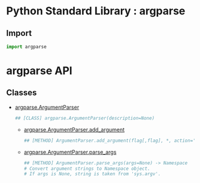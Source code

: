 Python Standard Library : argparse
==================================

Import
------
```python
import argparse
```

argparse API
============

Classes
-------
- [argparse.ArgumentParser](https://docs.python.org/3/library/argparse.html#argparse.ArgumentParser)
    ```python
    ## [CLASS] argparse.ArgumentParser(description=None)
    ```
    - [argparse.ArgumentParser.add_argument](https://docs.python.org/3/library/argparse.html#argparse.ArgumentParser.add_argument)
        ```python
        ## [METHOD] ArgumentParser.add_argument(flag[,flag], *, action='store', default=None, type=str, help=?, dest=?) -> ?
        ```
    - [argparse.ArgumentParser.parse_args](https://docs.python.org/3/library/argparse.html#argparse.ArgumentParser.parse_args)
        ```python
        ## [METHOD] ArgumentParser.parse_args(args=None) -> Namespace
        # Convert argument strings to Namespace object.
        # If args is None, string is taken from 'sys.argv'.
        ````